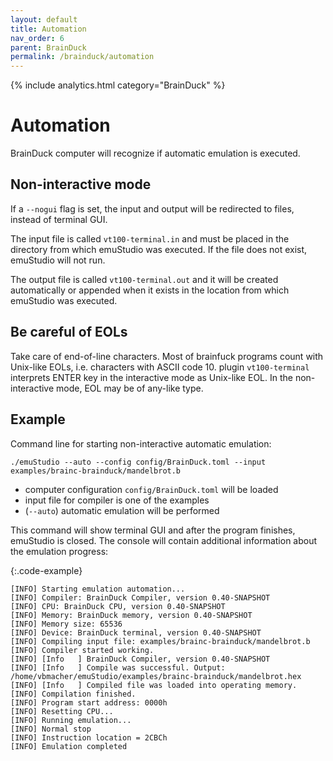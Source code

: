 ```yaml
---
layout: default
title: Automation
nav_order: 6
parent: BrainDuck
permalink: /brainduck/automation
---
```


{% include analytics.html category="BrainDuck" %}

# Automation

BrainDuck computer will recognize if automatic emulation is executed.

## Non-interactive mode

If a `--nogui` flag is set, the input and output will be redirected to files, instead of terminal GUI.

The input file is called `vt100-terminal.in` and must be placed in the directory from which emuStudio was executed.
If the file does not exist, emuStudio will not run.

The output file is called `vt100-terminal.out` and it will be created automatically or appended when it exists in
the location from which emuStudio was executed.

## Be careful of EOLs

Take care of end-of-line characters. Most of brainfuck programs count with Unix-like EOLs, i.e. characters with ASCII
code 10. plugin `vt100-terminal` interprets ENTER key in the interactive mode as Unix-like EOL. In the
non-interactive mode, EOL may be of any-like type.

## Example

Command line for starting non-interactive automatic emulation:

    ./emuStudio --auto --config config/BrainDuck.toml --input examples/brainc-brainduck/mandelbrot.b

- computer configuration `config/BrainDuck.toml` will be loaded
- input file for compiler is one of the examples
- (`--auto`) automatic emulation will be performed

This command will show terminal GUI and after the program finishes, emuStudio is closed. The console will contain
additional information about the emulation progress:

{:.code-example}
```
[INFO] Starting emulation automation...
[INFO] Compiler: BrainDuck Compiler, version 0.40-SNAPSHOT
[INFO] CPU: BrainDuck CPU, version 0.40-SNAPSHOT
[INFO] Memory: BrainDuck memory, version 0.40-SNAPSHOT
[INFO] Memory size: 65536
[INFO] Device: BrainDuck terminal, version 0.40-SNAPSHOT
[INFO] Compiling input file: examples/brainc-brainduck/mandelbrot.b
[INFO] Compiler started working.
[INFO] [Info   ] BrainDuck Compiler, version 0.40-SNAPSHOT
[INFO] [Info   ] Compile was successful. Output: /home/vbmacher/emuStudio/examples/brainc-brainduck/mandelbrot.hex
[INFO] [Info   ] Compiled file was loaded into operating memory.
[INFO] Compilation finished.
[INFO] Program start address: 0000h
[INFO] Resetting CPU...
[INFO] Running emulation...
[INFO] Normal stop
[INFO] Instruction location = 2CBCh
[INFO] Emulation completed
```
